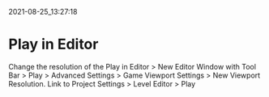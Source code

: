 2021-08-25_13:27:18

# Play in Editor

Change the resolution of the Play in Editor > New Editor Window with Tool Bar > Play > Advanced Settings > Game Viewport Settings > New Viewport Resolution.
Link to Project Settings > Level Editor > Play